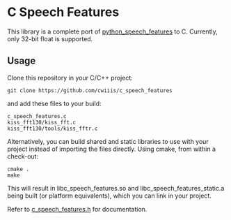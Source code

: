 # C Speech Features

This library is a complete port of [python_speech_features](https://github.com/jameslyons/python_speech_features) to C. Currently, only 32-bit float is supported.

## Usage

Clone this repository in your C/C++ project:

```
git clone https://github.com/cwiiis/c_speech_features
```

and add these files to your build:

```
c_speech_features.c
kiss_fft130/kiss_fft.c
kiss_fft130/tools/kiss_fftr.c
```

Alternatively, you can build shared and static libraries to use with your project instead of importing the files directly. Using cmake, from within a check-out:

```
cmake .
make
```

This will result in libc_speech_features.so and libc_speech_features_static.a being built (or platform equivalents), which you can link in your project.

Refer to [c_speech_features.h](c_speech_features.h) for documentation.
